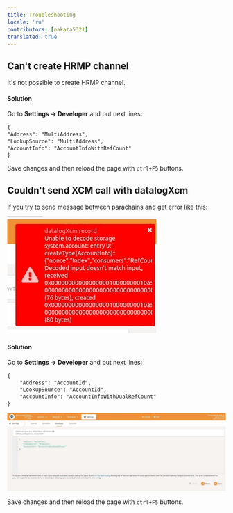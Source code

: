 ```yaml
---
title: Troubleshooting 
locale: 'ru' 
contributors: [nakata5321]
translated: true
---
```


## Can't create HRMP channel

It's not possible to create HRMP channel.
#### Solution
Go to **Settings -> Developer** and put next lines:
```
{
"Address": "MultiAddress",
"LookupSource": "MultiAddress",
"AccountInfo": "AccountInfoWithRefCount"
}
```
Save changes and then reload the page with `ctrl+F5` buttons.

## Couldn't send XCM call with datalogXcm
 If you try to send message between parachains and get error like this:

![error_4lesson][im1]

#### Solution

Go to **Settings -> Developer** and put next lines:
```
{
    "Address": "AccountId",
    "LookupSource": "AccountId",
    "AccountInfo": "AccountInfoWithDualRefCount"
}
```

![XCM][im2]

Save changes and then reload the page with `ctrl+F5` buttons.



 [im1]: <./images/troubleshooting/lesson4_error.jpg>
 [im2]: <./images/troubleshooting/XCM.jpg>
